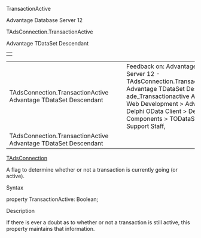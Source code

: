 TransactionActive




Advantage Database Server 12  

TAdsConnection.TransactionActive

Advantage TDataSet Descendant

|  |
| --- |
|  |

|  |  |  |  |  |
| --- | --- | --- | --- | --- |
| TAdsConnection.TransactionActive  Advantage TDataSet Descendant |  |  | Feedback on: Advantage Database Server 12 - TAdsConnection.TransactionActive Advantage TDataSet Descendant ade\_Transactionactive Advantage Web Development > Advantage Delphi OData Client > Delphi OData Components > TODataSet / Dear Support Staff, |  |
| TAdsConnection.TransactionActive  Advantage TDataSet Descendant |  |  |  |  |

[TAdsConnection](ade_tadsconnection_7.htm)

A flag to determine whether or not a transaction is currently going (or active).

Syntax

property TransactionActive: Boolean;

Description

If there is ever a doubt as to whether or not a transaction is still active, this property maintains that information.